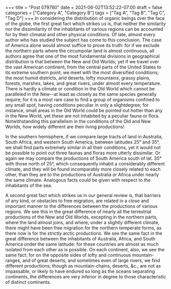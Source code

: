 +++
title = "Post 079780"
date = 2021-06-02T13:52:22-07:00
draft = false
categories = ["Category A", "Category B"]
tags = ["Tag A", "Tag B", "Tag C", "Tag D"]
+++
In considering the distribution of organic beings over the face of the globe, the first great fact which strikes us is, that neither the similarity nor the dissimilarity of the inhabitants of various regions can be accounted for by their climatal and other physical conditions. Of late, almost every author who has studied the subject has come to this conclusion. The case of America alone would almost suffice to prove its truth: for if we exclude the northern parts where the circumpolar land is almost continuous, all authors agree that one of the most fundamental divisions in geographical distribution is that between the New and Old Worlds; yet if we travel over the vast American continent, from the central parts of the United States to its extreme southern point, we meet with the most diversified conditions; the most humid districts, arid deserts, lofty mountains, grassy plains, forests, marshes, lakes, and great rivers, under almost every temperature. There is hardly a climate or condition in the Old World which cannot be paralleled in the New--at least as closely as the same species generally require; for it is a most rare case to find a group of organisms confined to any small spot, having conditions peculiar in only a slightdegree; for instance, small areas in the Old World could be pointed out hotter than any in the New World, yet these are not inhabited by a peculiar fauna or flora. Notwithstanding this parallelism in the conditions of the Old and New Worlds, how widely different are their living productions!

In the southern hemisphere, if we compare large tracts of land in Australia, South Africa, and western South America, between latitudes 25° and 35°, we shall find parts extremely similar in all their conditions, yet it would not be possible to point out three faunas and floras more utterly dissimilar. Or again we may compare the productions of South America south of lat. 35° with those north of 25°, which consequently inhabit a considerably different climate, and they will be found incomparably more closely related to each other, than they are to the productions of Australia or Africa under nearly the same climate. Analogous facts could be given with respect to the inhabitants of the sea.

A second great fact which strikes us in our general review is, that barriers of any kind, or obstacles to free migration, are related in a close and important manner to the differences between the productions of various regions. We see this in the great difference of nearly all the terrestrial productions of the New and Old Worlds, excepting in the northern parts, where the land almost joins, and where, under a slightly different climate, there might have been free migration for the northern temperate forms, as there now is for the strictly arctic productions. We see the same fact in the great difference between the inhabitants of Australia, Africa, and South America under the same latitude: for these countries are almost as much isolated from each other as is possible. On each continent, also, we see the same fact; for on the opposite sides of lofty and continuous mountain-ranges, and of great deserts, and sometimes even of large rivers, we find different productions; though as mountain-chains, deserts, &c., are not as impassable, or likely to have endured so long as the oceans separating continents, the differences are very inferior in degree to those characteristic of distinct continents.
